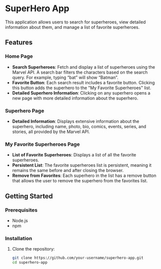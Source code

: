 # SuperHero App

This application allows users to search for superheroes, view detailed information about them, and manage a list of favorite superheroes.

## Features

### Home Page
- **Search Superheroes**: Fetch and display a list of superheroes using the Marvel API. A search bar filters the characters based on the search query. For example, typing “bat” will show “Batman”.
- **Favorite Button**: Each search result includes a favorite button. Clicking this button adds the superhero to the "My Favorite Superheroes" list.
- **Detailed Superhero Information**: Clicking on any superhero opens a new page with more detailed information about the superhero.

### Superhero Page
- **Detailed Information**: Displays extensive information about the superhero, including name, photo, bio, comics, events, series, and stories, all provided by the Marvel API.

### My Favorite Superheroes Page
- **List of Favorite Superheroes**: Displays a list of all the favorite superheroes.
- **Persistent List**: The favorite superheroes list is persistent, meaning it remains the same before and after closing the browser.
- **Remove from Favorites**: Each superhero in the list has a remove button that allows the user to remove the superhero from the favorites list.

## Getting Started

### Prerequisites
- Node.js
- npm

### Installation
1. Clone the repository:
   ```bash
   git clone https://github.com/your-username/superhero-app.git
   cd superhero-app
